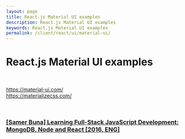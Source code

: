 ```yaml
---
layout: page
title: React.js Material UI examples
description: React.js Material UI examples
keywords: React.js Material UI examples
permalink: /client/react/ui/material-ui/
---
```


# React.js Material UI examples

<br/>

https://material-ui.com/  
https://materializecss.com/

<br/>

### [[Samer Buna] Learning Full-Stack JavaScript Development: MongoDB, Node and React [2016, ENG]](https://github.com/webmakaka/learning-full-stack-javascript-development-mongodb-node-and-react)
